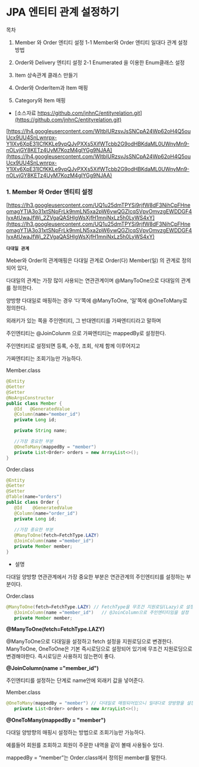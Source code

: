 # JPA 엔티티 관계 설정하기

목차 
1. Member 와 Order 엔티티 설정
1-1 Member와 Order 엔티티 일대다 관계 설정 방법

2. Order와 Delivery 엔티티 설정 
2-1 Enumerated 을 이용한 Enum클래스 설정 

3. Item 상속관계 클래스 만들기

4. Order와 OrderItem과 Item 매핑 

5. Category와 Item 매핑

- [소스자료 https://github.com/jnhnC/entityrelation.git](https://github.com/jnhnC/entityrelation.git)

[https://lh4.googleusercontent.com/WItbIURzsvJsSNCpA24Wp62oH4Q5ouUcx9UU4SnLwnrpx-Y1lXv6XpE31ICfKKLe9vpQJvPXXs5XifWTcbb2G9odHBKdaML0UWnyMn9-nOLvjGY8KETz4UyM7KozM4gIYGg9NJAA](https://lh4.googleusercontent.com/WItbIURzsvJsSNCpA24Wp62oH4Q5ouUcx9UU4SnLwnrpx-Y1lXv6XpE31ICfKKLe9vpQJvPXXs5XifWTcbb2G9odHBKdaML0UWnyMn9-nOLvjGY8KETz4UyM7KozM4gIYGg9NJAA)

### **1. Member 와 Order 엔티티 설정**

[https://lh3.googleusercontent.com/UQ1u25dmTPYSi9rjfW8dF3NihCpFHneomagYTlA3o31xtSNpFrLk9nmLN5xa2pW6vwQGZIcqSVpvOmvzgEWDDGF4IyxAtUwaJfWj_2ZVgaQASHlgWsXjfH1mniNxLz5h0LyWS4xY](https://lh3.googleusercontent.com/UQ1u25dmTPYSi9rjfW8dF3NihCpFHneomagYTlA3o31xtSNpFrLk9nmLN5xa2pW6vwQGZIcqSVpvOmvzgEWDDGF4IyxAtUwaJfWj_2ZVgaQASHlgWsXjfH1mniNxLz5h0LyWS4xY)

**`다대일 관계`**

Meber와 Order의 관계매핑은 다대일 관계로 Order(다) Member(일) 의 관계로 정의 되어 있다,

다대일의 관계는 가장 많이 사용되는 연관관계이며 @ManyToOne으로 다대일의 관계를 정의한다.

양방향 다대일로 매핑하는 경우 ‘다’쪽에 @ManyToOne, ‘일’쪽에 @OneToMany로 정의한다.

외래키가 있는 쪽을 주인엔티티, 그 반대엔티티를 가짜엔티티라고 말하며

주인엔티티는 @JoinColunm 으로 가짜엔티티는 mappedBy로 설정한다.

주인엔티티로 설정되면 등록, 수정, 조회, 삭제 함께 이루어지고

가짜엔티티는 조회기능만 가능하다.

Member.class

```java
@Entity
@Getter
@Setter
@NoArgsConstructor
public class Member {
   @Id   @GeneratedValue
   @Column(name="member_id")
   private Long id;

   private String name;

   //가장 중요한 부분
   @OneToMany(mappedBy = "member")
   private List<Order> orders = new ArrayList<>();
}
```

Order.class

```java
@Entity
@Getter
@Setter
@Table(name="orders")
public class Order {
   @Id    @GeneratedValue
   @Column(name="order_id")
   private Long id;
   
   //가장 중요한 부분
   @ManyToOne(fetch=FetchType.LAZY)
   @JoinColumn(name ="member_id")
   private Member member;
}
```

* 설명

다대일 양방향 연관관계에서 가장 중요한 부분은 연관관계의 주인엔티티를 설정하는 부분이다.

Order.class

```java
@ManyToOne(fetch=FetchType.LAZY) // FetchType을 무조건 지원로딩(Lazy)로 설정
   @JoinColumn(name ="member_id")   // @JoinColumn으로 주인엔티티임을 설정
   private Member member;
```

**@ManyToOne(fetch=FetchType.LAZY)**

@ManyToOne으로 다대일을 설정하고 fetch 설정을 지원로딩으로 변경한다. ManyToOne, OneToOne은 기본 즉시로딩으로 설정되어 있기에 무조건 지원로딩으로 변경해야한다. 즉시로딩은 사용하지 않는편이 좋다.

**@JoinColumn(name ="member_id")**

주인엔티티를 설정하는 단계로 name안에 외래키 값을 넣어준다.

Member.class

```java
@OneToMany(mappedBy = "member") // 다대일로 매핑되어있으니 일대다로 양방향을 설정
   private List<Order> orders = new ArrayList<>();
```

**@OneToMany(mappedBy = "member")**

다대일 양방향의 매핑시 설정하는 방법으로 조회기능만 가능하다.

예를들어 회원를 조회하고 회원이 주문한 내역을 같이 볼때 사용될수 있다.

mappedBy = “member”는 Order.class에서 정의된 member를 말한다.